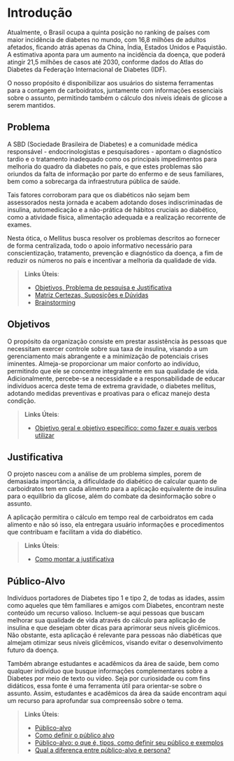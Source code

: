 # Introdução

Atualmente, o Brasil ocupa a quinta posição no ranking de países com maior incidência de diabetes no mundo, com 
16,8 milhões de adultos afetados, ficando atrás apenas da China, Índia, Estados Unidos e Paquistão. A estimativa 
aponta para um aumento na incidência da doença, que poderá atingir 21,5 milhões de casos até 2030, conforme dados 
do Atlas do Diabetes da Federação Internacional de Diabetes (IDF).

O nosso propósito é disponibilizar aos usuários do sistema ferramentas para a contagem de carboidratos, juntamente com 
informações essenciais sobre o assunto, permitindo também o cálculo dos níveis ideais de glicose a serem mantidos.


## Problema

A SBD (Sociedade Brasileira de Diabetes) e a comunidade médica responsável - endocrinologistas e pesquisadores - apontam o diagnóstico tardio e o tratamento inadequado como os principais impedimentos para melhoria do quadro da diabetes no país, e que estes problemas são oriundos da falta de informação por parte do enfermo e de seus familiares, bem como a sobrecarga da infraestrutura pública de saúde.

Tais fatores corroboram para que os diabéticos não sejam bem assessorados ​​nesta jornada e acabem adotando doses indiscriminadas de insulina, automedicação e a não-prática de hábitos cruciais ao diabético, como a atividade física, alimentação adequada e a realização recorrente de exames.

Nesta ótica, o Mellitus busca resolver os problemas descritos ao fornecer de forma centralizada, todo o apoio informativo necessário para conscientização, tratamento, prevenção e diagnóstico da doença, a fim de reduzir os números no país e incentivar a melhoria da qualidade de vida.




   
> **Links Úteis**:
> - [Objetivos, Problema de pesquisa e Justificativa](https://medium.com/@versioparole/objetivos-problema-de-pesquisa-e-justificativa-c98c8233b9c3)
> - [Matriz Certezas, Suposições e Dúvidas](https://medium.com/educa%C3%A7%C3%A3o-fora-da-caixa/matriz-certezas-suposi%C3%A7%C3%B5es-e-d%C3%BAvidas-fa2263633655)
> - [Brainstorming](https://www.euax.com.br/2018/09/brainstorming/)

## Objetivos

O propósito da organização consiste em prestar assistência às pessoas que necessitam exercer controle sobre sua taxa de insulina, visando a um gerenciamento mais abrangente e a minimização de potenciais crises iminentes. Almeja-se proporcionar um maior conforto ao indivíduo, permitindo que ele se concentre integralmente em sua qualidade de vida. Adicionalmente, percebe-se a necessidade e a responsabilidade de educar indivíduos acerca deste tema de extrema gravidade, o diabetes mellitus, adotando medidas preventivas e proativas para o eficaz manejo desta condição.


 
> **Links Úteis**:
> - [Objetivo geral e objetivo específico: como fazer e quais verbos utilizar](https://blog.mettzer.com/diferenca-entre-objetivo-geral-e-objetivo-especifico/)

## Justificativa

O projeto nasceu com a análise de um problema simples, porem de demasiada importância, a dificuldade do diabético de calcular quanto de carboidratos tem em cada alimento para a aplicação equivalente de insulina para o equilíbrio da glicose, além do combate da desinformação sobre o assunto.

A aplicação permitira o cálculo em tempo real de carboidratos em cada alimento e não só isso, ela entregara usuário informações e procedimentos que contribuam e facilitam a vida do diabético.

> **Links Úteis**:
> - [Como montar a justificativa](https://guiadamonografia.com.br/como-montar-justificativa-do-tcc/)

## Público-Alvo

Indivíduos portadores de Diabetes tipo 1 e tipo 2, de todas as idades, assim como aqueles que têm familiares e amigos com Diabetes, encontram neste conteúdo um recurso valioso. Incluem-se aqui pessoas que buscam melhorar sua qualidade de vida através do cálculo para aplicação de insulina e que desejam obter dicas para aprimorar seus níveis glicêmicos. Não obstante, esta aplicação é relevante para pessoas não diabéticas que almejam otimizar seus níveis glicêmicos, visando evitar o desenvolvimento futuro da doença.

Também abrange estudantes e acadêmicos da área de saúde, bem como qualquer indivíduo que busque informações complementares sobre a Diabetes por meio de texto ou vídeo. Seja por curiosidade ou com fins didáticos, essa fonte é uma ferramenta útil para orientar-se sobre o assunto. Assim, estudantes e acadêmicos da área da saúde encontram aqui um recurso para aprofundar sua compreensão sobre o tema.

> **Links Úteis**:
> - [Público-alvo](https://blog.hotmart.com/pt-br/publico-alvo/)
> - [Como definir o público alvo](https://exame.com/pme/5-dicas-essenciais-para-definir-o-publico-alvo-do-seu-negocio/)
> - [Público-alvo: o que é, tipos, como definir seu público e exemplos](https://klickpages.com.br/blog/publico-alvo-o-que-e/)
> - [Qual a diferença entre público-alvo e persona?](https://rockcontent.com/blog/diferenca-publico-alvo-e-persona/)
